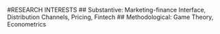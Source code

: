 #RESEARCH INTERESTS
    ## Substantive: Marketing-finance Interface, Distribution Channels, Pricing, Fintech
    ## Methodological: Game Theory, Econometrics
## 
